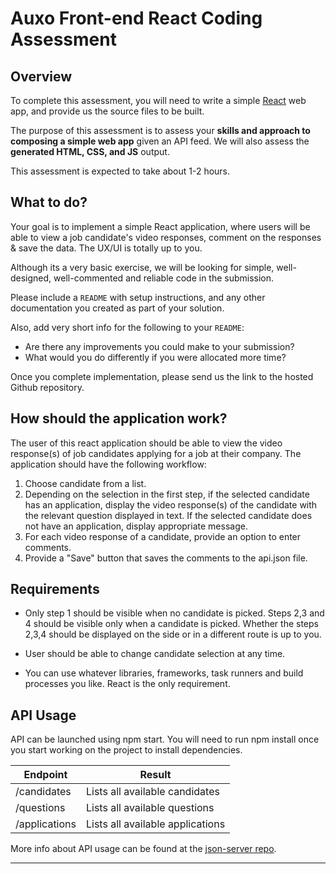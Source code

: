 # Auxo Front-end React Coding Assessment

## Overview

To complete this assessment, you will need to write a simple [React](https://facebook.github.io/react/) web app, and provide us the source files to be built.

The purpose of this assessment is to assess your **skills and approach to composing a simple web app** given an API feed.  We will also assess the **generated HTML, CSS, and JS** output.

This assessment is expected to take about 1-2 hours.

## What to do?

Your goal is to implement a simple React application, where users will be able to view a job candidate's video responses, comment on the responses & save the data. The UX/UI is totally up to you.

Although its a very basic exercise, we will be looking for simple, well-designed, well-commented and reliable code in the submission.

Please include a `README` with setup instructions, and any other documentation you created as part of your solution.

Also, add very short info for the following to your `README`:

* Are there any improvements you could make to your submission?
* What would you do differently if you were allocated more time?

Once you complete implementation, please send us the link to the hosted Github repository.

## How should the application work?

The user of this react application should be able to view the video response(s) of job candidates applying for a job at their company. The application should have the following workflow:

1. Choose candidate from a list.
2. Depending on the selection in the first step, if the selected candidate has an application, display the video response(s) of the candidate with the relevant question displayed in text. If the selected candidate does not have an application, display appropriate message.
3. For each video response of a candidate, provide an option to enter comments.
4. Provide a "Save" button that saves the comments to the api.json file.

## Requirements

* Only step 1 should be visible when no candidate is picked. Steps 2,3 and 4 should be visible only when a candidate is picked. Whether the steps 2,3,4 should be displayed on the side or in a different route is up to you.

* User should be able to change candidate selection at any time.

* You can use whatever libraries, frameworks, task runners and build processes you like. React is the only requirement.

## API Usage

API can be launched using npm start. You will need to run npm install once you start working on the project to install dependencies.

| Endpoint                     | Result                                              |
|------------------------------|-----------------------------------------------------|
| /candidates                  | Lists all available candidates                      |
| /questions                   | Lists all available questions                       |
| /applications                | Lists all available applications                    |

More info about API usage can be found at the [json-server repo](https://github.com/typicode/json-server).

---

